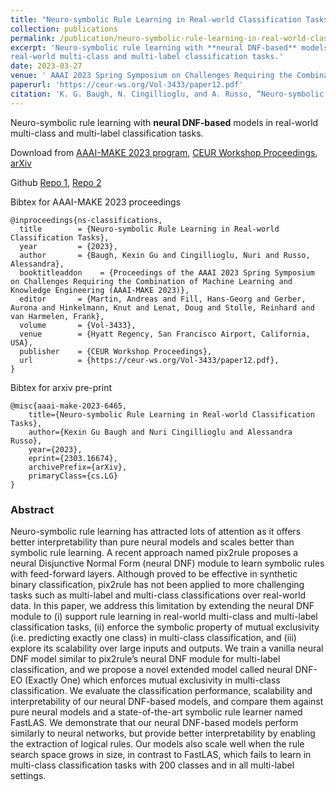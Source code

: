```yaml
---
title: "Neuro-symbolic Rule Learning in Real-world Classification Tasks"
collection: publications
permalink: /publication/neuro-symbolic-rule-learning-in-real-world-classification-tasks
excerpt: 'Neuro-symbolic rule learning with **neural DNF-based** models in
real-world multi-class and multi-label classification tasks.'
date: 2023-03-27
venue: ' AAAI 2023 Spring Symposium on Challenges Requiring the Combination of Machine Learning and Knowledge Engineering (AAAI-MAKE 2023)'
paperurl: 'https://ceur-ws.org/Vol-3433/paper12.pdf'
citation: 'K. G. Baugh, N. Cingillioglu, and A. Russo, “Neuro-symbolic Rule Learning in Real-world Classification Tasks,” in Proceedings of the AAAI 2023 Spring Symposium on Challenges Requiring the Combination of Machine Learning and Knowledge Engineering (AAAI-MAKE 2023), A. Martin, H.-G. Fill, A. Gerber, K. Hinkelmann, D. Lenat, R. Stolle, and F. van Harmelen, Eds., CEUR Workshop Proceedings, 2023.'
---
```


Neuro-symbolic rule learning with **neural DNF-based** models in real-world
multi-class and multi-label classification tasks.

Download from [AAAI-MAKE 2023 program](https://proceedings.aaai-make.info/AAAI-MAKE-PREPRINTS-2023/Paper_6465.pdf),
[CEUR Workshop Proceedings](https://ceur-ws.org/Vol-3433/paper12.pdf),
[arXiv](https://arxiv.org/abs/2303.16674)

Github [Repo 1](https://github.com/kittykg/neural-dnf-cub), [Repo 2](https://github.com/kittykg/neural-dnf-tmc)

Bibtex for AAAI-MAKE 2023 proceedings

```
@inproceedings{ns-classifications,
  title        = {Neuro-symbolic Rule Learning in Real-world Classification Tasks},
  year         = {2023},
  author       = {Baugh, Kexin Gu and Cingillioglu, Nuri and Russo, Alessandra},
  booktitleaddon    = {Proceedings of the AAAI 2023 Spring Symposium on Challenges Requiring the Combination of Machine Learning and Knowledge Engineering (AAAI-MAKE 2023)},
  editor       = {Martin, Andreas and Fill, Hans-Georg and Gerber, Aurona and Hinkelmann, Knut and Lenat, Doug and Stolle, Reinhard and van Harmelen, Frank},
  volume       = {Vol-3433},
  venue        = {Hyatt Regency, San Francisco Airport, California, USA},
  publisher    = {CEUR Workshop Proceedings},
  url          = {https://ceur-ws.org/Vol-3433/paper12.pdf},
}
```

Bibtex for arxiv pre-print

```
@misc{aaai-make-2023-6465,
    title={Neuro-symbolic Rule Learning in Real-world Classification Tasks}, 
    author={Kexin Gu Baugh and Nuri Cingillioglu and Alessandra Russo},
    year={2023},
    eprint={2303.16674},
    archivePrefix={arXiv},
    primaryClass={cs.LG}
}
```

### Abstract

Neuro-symbolic rule learning has attracted lots of attention as it offers better interpretability than pure neural models and scales better than symbolic rule
learning. A recent approach named pix2rule proposes a neural Disjunctive Normal
Form (neural DNF) module to learn symbolic rules with feed-forward layers.
Although proved to be effective in synthetic binary classification, pix2rule has
not been applied to more challenging tasks such as multi-label and multi-class
classifications over real-world data. In this paper, we address this limitation
by extending the neural DNF module to (i) support rule learning in real-world
multi-class and multi-label classification tasks, (ii) enforce the symbolic
property of mutual exclusivity (i.e. predicting exactly one class) in
multi-class classification, and (iii) explore its scalability over large inputs
and outputs. We train a vanilla neural DNF model similar to pix2rule’s neural
DNF module for multi-label classification, and we propose a novel extended model
called neural DNF-EO (Exactly One) which enforces mutual exclusivity in
multi-class classification. We evaluate the classification performance,
scalability and interpretability of our neural DNF-based models, and compare
them against pure neural models and a state-of-the-art symbolic rule learner
named FastLAS. We demonstrate that our neural DNF-based models perform similarly
to neural networks, but provide better interpretability by enabling the
extraction of logical rules. Our models also scale well when the rule search
space grows in size, in contrast to FastLAS, which fails to learn in multi-class
classification tasks with 200 classes and in all multi-label settings.
